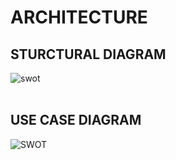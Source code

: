 # **ARCHITECTURE**
## **STURCTURAL DIAGRAM**
   ![swot](Structural_Dia.png)
   </br>
   </br>
   
## **USE CASE DIAGRAM**

   ![SWOT](UseCase.png)

